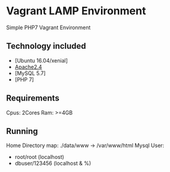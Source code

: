 # Vagrant LAMP Environment
Simple PHP7 Vagrant Environment 

## Technology included
* [Ubuntu 16.04/xenial]
* [Apache2.4](http://nginx.org/)
* [MySQL 5.7]
* [PHP 7]
## Requirements
Cpus: 2Cores
Ram: >=4GB
## Running

Home Directory map: ./data/www -> /var/www/html
Mysql User:
   * root/root (localhost)
   * dbuser/123456 (localhost & %)